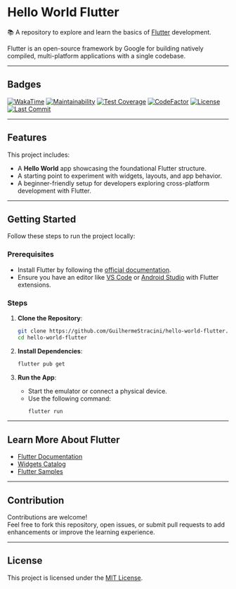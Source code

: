 # Hello World Flutter

📚 A repository to explore and learn the basics of [Flutter](https://flutter.dev/) development.  

Flutter is an open-source framework by Google for building natively compiled, multi-platform applications with a single codebase.

---

## Badges

[![WakaTime](https://wakatime.com/badge/github/GuilhermeStracini/hello-world-flutter.svg)](https://wakatime.com/badge/github/GuilhermeStracini/hello-world-flutter)
[![Maintainability](https://api.codeclimate.com/v1/badges/498b814c604e024fd02b/maintainability)](https://codeclimate.com/github/GuilhermeStracini/hello-world-flutter/maintainability)
[![Test Coverage](https://api.codeclimate.com/v1/badges/498b814c604e024fd02b/test_coverage)](https://codeclimate.com/github/GuilhermeStracini/hello-world-flutter/test_coverage)
[![CodeFactor](https://www.codefactor.io/repository/github/GuilhermeStracini/hello-world-flutter/badge)](https://www.codefactor.io/repository/github/GuilhermeStracini/hello-world-flutter)
[![License](https://img.shields.io/github/license/GuilhermeStracini/hello-world-flutter)](https://github.com/GuilhermeStracini/hello-world-flutter)
[![Last Commit](https://img.shields.io/github/last-commit/GuilhermeStracini/hello-world-flutter)](https://github.com/GuilhermeStracini/hello-world-flutter)

---

## Features

This project includes:

- A **Hello World** app showcasing the foundational Flutter structure.
- A starting point to experiment with widgets, layouts, and app behavior.
- A beginner-friendly setup for developers exploring cross-platform development with Flutter.

---

## Getting Started

Follow these steps to run the project locally:

### Prerequisites

- Install Flutter by following the [official documentation](https://docs.flutter.dev/get-started/install).
- Ensure you have an editor like [VS Code](https://code.visualstudio.com/) or [Android Studio](https://developer.android.com/studio) with Flutter extensions.

### Steps

1. **Clone the Repository**:
   ```bash
   git clone https://github.com/GuilhermeStracini/hello-world-flutter.git
   cd hello-world-flutter
   ```

2. **Install Dependencies**:
   ```bash
   flutter pub get
   ```

3. **Run the App**:
   - Start the emulator or connect a physical device.
   - Use the following command:
     ```bash
     flutter run
     ```

---

## Learn More About Flutter

- [Flutter Documentation](https://docs.flutter.dev/)
- [Widgets Catalog](https://docs.flutter.dev/reference/widgets)
- [Flutter Samples](https://github.com/flutter/samples)

---

## Contribution

Contributions are welcome!  
Feel free to fork this repository, open issues, or submit pull requests to add enhancements or improve the learning experience.

---

## License

This project is licensed under the [MIT License](LICENSE).
